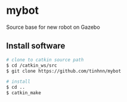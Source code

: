 # mybot
Source base for new robot on Gazebo

## Install software
```bash
# clone to catkin source path
$ cd /catkin_ws/src
$ git clone https://github.com/tinhnn/mybot

# install
$ cd ..
$ catkin_make
```
